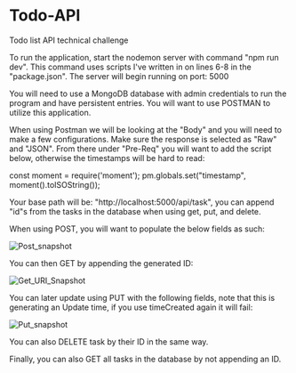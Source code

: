 # Todo-API
Todo list API technical challenge

To run the application, start the nodemon server with command "npm run dev". This command uses scripts I've written in on lines 6-8 in the "package.json".
The server will begin running on port: 5000

You will need to use a MongoDB database with admin credentials to run the program and have persistent entries.
You will want to use POSTMAN to utilize this application.

When using Postman we will be looking at the "Body" and you will need to make a few configurations. Make sure the response is selected as "Raw" and "JSON".
From there under "Pre-Req" you will want to add the script below, otherwise the timestamps will be hard to read:

const moment = require('moment');
pm.globals.set("timestamp", moment().toISOString());

Your base path will be: "http://localhost:5000/api/task", you can append "id"s from the tasks in the database when using get, put, and delete.

When using POST, you will want to populate the below fields as such:

![Post_snapshot](https://user-images.githubusercontent.com/78224072/184255756-238bc30a-dff9-4b18-8840-a3072f5856b7.PNG)

You can then GET by appending the generated ID:

![Get_URI_Snapshot](https://user-images.githubusercontent.com/78224072/184256096-9c6e32b5-51ed-40b8-8172-23cbe1264ee9.PNG)

You can later update using PUT with the following fields, note that this is generating an Update time, if you use timeCreated again it will fail:

![Put_snapshot](https://user-images.githubusercontent.com/78224072/184256148-35c619cb-98b7-4f38-b765-28eb2e0fdaaf.PNG)

You can also DELETE task by their ID in the same way.

Finally, you can also GET all tasks in the database by not appending an ID.

